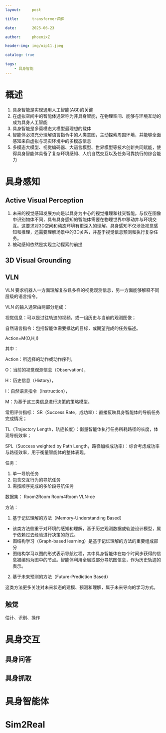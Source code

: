```yaml
---
layout:     post

title:      transformer详解

date:       2025-06-23

author:     phoenixZ

header-img: img/oip11.jpeg

catalog: true

tags:
    - 具身智能
---
```


# 概述
1. 具身智能是实现通用人工智能(AGI)的关键
2. 在虚拟空间中的智能体通常称为非具身智能，在物理空间、能够与环境互动的成为具身人工智能
3. 具身智能是多莫模态大模型最理想的载体
4. 智能体必须充分理解语言指令中的人类意图，主动探索周围环境，并能够全面感知来自虚拟与现实环境中的多模态信息
5. 多模态大模型、视觉编码器、大语言模型、世界模型等技术创新共同赋能，使得具身智能体具备了复杂环境感知、人机自然交互以及任务可靠执行的综合能力 


# 具身感知

## Active Visual Perception
1. 未来的视觉感知发展方向是以具身为中心的视觉推理和社交智能。与仅在图像中识别物体不同，具有具身感知的智能体需要在物理世界中移动并与环境交互。这要求对3D空间和动态环境有更深入的理解。具身感知不仅涉及视觉感知和推理，还需要理解场景中的3D关系，并基于视觉信息预测和执行复杂任务。
2. 被动感知依然是实现主动探索的前提

## 3D Visual Grounding

## VLN
VLN 要求机器人一方面理解复杂且多样的视觉观测信息，另一方面能够解释不同层级的语言指令。

VLN 的输入通常由两部分组成：

视觉信息：可以是过往轨迹的视频，或一组历史与当前的观测图像；

自然语言指令：包括智能体需要抵达的目标，或期望完成的任务描述。

Action=M(O,H,I)

其中：

Action：所选择的动作或动作序列，

O：当前的视觉观测信息（Observation），

H：历史信息（History），

I：自然语言指令（Instruction），

M：为基于这三类信息进行决策的策略模型。


常用评价指标：
SR（Success Rate，成功率）：直接反映具身智能体的导航任务完成情况；

TL（Trajectory Length，轨迹长度）：衡量智能体执行任务所耗路径的长度，体现导航效率；

SPL（Success weighted by Path Length，路径加权成功率）：综合考虑成功率与路径效率，用于衡量智能体的整体表现。

任务：

1. 单一导航任务
2. 包含交互行为的导航任务
3. 需按顺序完成的多阶段导航任务

数据集：
Room2Room
Room4Room
VLN-ce


方法：
1. 基于记忆理解的方法（Memory-Understanding Based）
   
- 该类方法侧重于对环境的感知和理解，基于历史观测数据或轨迹设计模型，属于依赖过去经验进行决策的范式。
- 图结构学习（Graph-based learning）是基于记忆理解的方法的重要组成部分
- 图结构学习以图的形式表示导航过程，其中具身智能体在每个时间步获得的信息被编码为图中的节点。智能体利用全局或部分导航图信息，作为历史轨迹的表示。


2. 基于未来预测的方法（Future-Prediction Based）

这类方法更多关注对未来状态的建模、预测和理解，属于未来导向的学习方式。


## 触觉

估计、识别、操作


# 具身交互

## 具身问答
## 具身抓取

# 具身智能体
# Sim2Real